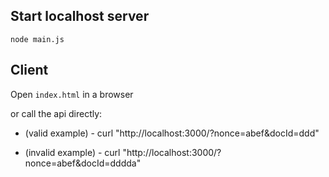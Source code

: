 ## Start localhost server
`node main.js`




## Client

Open `index.html` in a browser


or call the api directly:

 - (valid example) - curl "http://localhost:3000/?nonce=abef&docId=ddd"
  
 - (invalid example) - curl "http://localhost:3000/?nonce=abef&docId=dddda"
